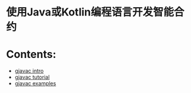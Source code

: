使用Java或Kotlin编程语言开发智能合约
=========================================

# Contents:

* [gjavac intro](/gjavac/gjavac-intro)
* [gjavac tutorial](/gjavac/gjavac-tutorial)
* [gjavac examples](/gjavac/gjavac-examples)
